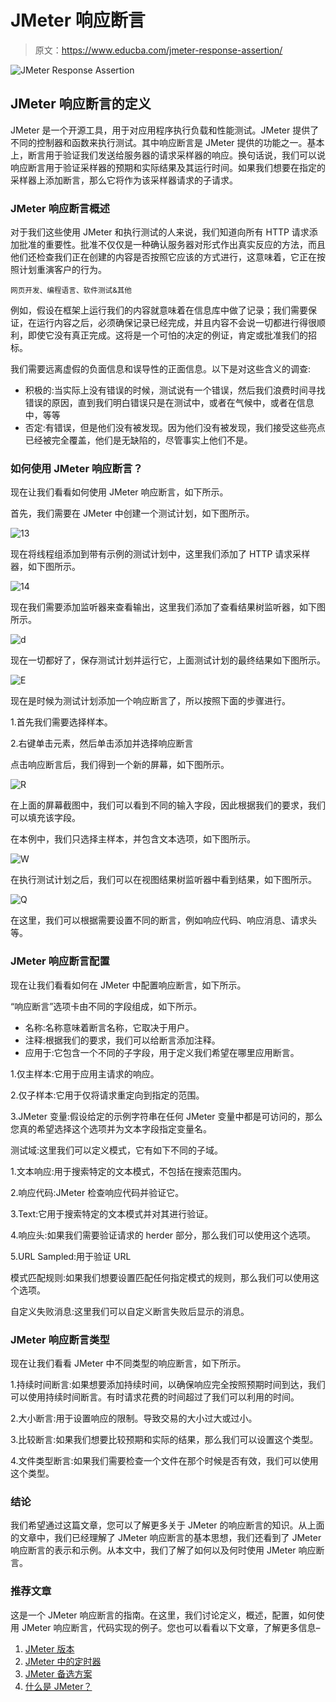 # JMeter 响应断言

> 原文：<https://www.educba.com/jmeter-response-assertion/>

![JMeter Response Assertion](img/e21822d2ca6de5b54b6c5603ca44d7e1.png)



## JMeter 响应断言的定义

JMeter 是一个开源工具，用于对应用程序执行负载和性能测试。JMeter 提供了不同的控制器和函数来执行测试。其中响应断言是 JMeter 提供的功能之一。基本上，断言用于验证我们发送给服务器的请求采样器的响应。换句话说，我们可以说响应断言用于验证采样器的预期和实际结果及其运行时间。如果我们想要在指定的采样器上添加断言，那么它将作为该采样器请求的子请求。

### JMeter 响应断言概述

对于我们这些使用 JMeter 和执行测试的人来说，我们知道向所有 HTTP 请求添加批准的重要性。批准不仅仅是一种确认服务器对形式作出真实反应的方法，而且他们还检查我们正在创建的内容是否按照它应该的方式进行，这意味着，它正在按照计划重演客户的行为。

<small>网页开发、编程语言、软件测试&其他</small>

例如，假设在框架上运行我们的内容就意味着在信息库中做了记录；我们需要保证，在运行内容之后，必须确保记录已经完成，并且内容不会说一切都进行得很顺利，即使它没有真正完成。这将是一个可怕的决定的例证，肯定或批准我们的招标。

我们需要远离虚假的负面信息和误导性的正面信息。以下是对这些含义的调查:

*   积极的:当实际上没有错误的时候，测试说有一个错误，然后我们浪费时间寻找错误的原因，直到我们明白错误只是在测试中，或者在气候中，或者在信息中，等等
*   否定:有错误，但是他们没有被发现。因为他们没有被发现，我们接受这些亮点已经被完全覆盖，他们是无缺陷的，尽管事实上他们不是。

### 如何使用 JMeter 响应断言？

现在让我们看看如何使用 JMeter 响应断言，如下所示。

首先，我们需要在 JMeter 中创建一个测试计划，如下图所示。

![13](img/85194984d4209739a2afd19d5b9e3f1c.png)



现在将线程组添加到带有示例的测试计划中，这里我们添加了 HTTP 请求采样器，如下图所示。

![14](img/805f7c5606f953d3c3caa5083f1e761d.png)



现在我们需要添加监听器来查看输出，这里我们添加了查看结果树监听器，如下图所示。

![d](img/ed603bcc4cbbd81805821aecf3e7095d.png)



现在一切都好了，保存测试计划并运行它，上面测试计划的最终结果如下图所示。

![E](img/c52460148cb0c7e89456bb1d6748f916.png)



现在是时候为测试计划添加一个响应断言了，所以按照下面的步骤进行。

1.首先我们需要选择样本。

2.右键单击元素，然后单击添加并选择响应断言

点击响应断言后，我们得到一个新的屏幕，如下图所示。

![R](img/aeba547a70c727618f1e345a800eddb0.png)



在上面的屏幕截图中，我们可以看到不同的输入字段，因此根据我们的要求，我们可以填充该字段。

在本例中，我们只选择主样本，并包含文本选项，如下图所示。

![W](img/ffe22f8ef254a151f7d1fb8cfd0f816b.png)



在执行测试计划之后，我们可以在视图结果树监听器中看到结果，如下图所示。

![Q](img/8a47a7ac352f76780174f3614d49a18d.png)



在这里，我们可以根据需要设置不同的断言，例如响应代码、响应消息、请求头等。

### JMeter 响应断言配置

现在让我们看看如何在 JMeter 中配置响应断言，如下所示。

“响应断言”选项卡由不同的字段组成，如下所示。

*   名称:名称意味着断言名称，它取决于用户。
*   注释:根据我们的要求，我们可以给断言添加注释。
*   应用于:它包含一个不同的子字段，用于定义我们希望在哪里应用断言。

1.仅主样本:它用于应用主请求的响应。

2.仅子样本:它用于仅将请求重定向到指定的范围。

3.JMeter 变量:假设给定的示例字符串在任何 JMeter 变量中都是可访问的，那么您真的希望选择这个选项并为文本字段指定变量名。

测试域:这里我们可以定义模式，它有如下不同的子域。

1.文本响应:用于搜索特定的文本模式，不包括在搜索范围内。

2.响应代码:JMeter 检查响应代码并验证它。

3.Text:它用于搜索特定的文本模式并对其进行验证。

4.响应头:如果我们需要验证请求的 herder 部分，那么我们可以使用这个选项。

5.URL Sampled:用于验证 URL

模式匹配规则:如果我们想要设置匹配任何指定模式的规则，那么我们可以使用这个选项。

自定义失败消息:这里我们可以自定义断言失败后显示的消息。

### JMeter 响应断言类型

现在让我们看看 JMeter 中不同类型的响应断言，如下所示。

1.持续时间断言:如果想要添加持续时间，以确保响应完全按照预期时间到达，我们可以使用持续时间断言。有时请求花费的时间超过了我们可以利用的时间。

2.大小断言:用于设置响应的限制。导致交易的大小过大或过小。

3.比较断言:如果我们想要比较预期和实际的结果，那么我们可以设置这个类型。

4.文件类型断言:如果我们需要检查一个文件在那个时候是否有效，我们可以使用这个类型。

### 结论

我们希望通过这篇文章，您可以了解更多关于 JMeter 的响应断言的知识。从上面的文章中，我们已经理解了 JMeter 响应断言的基本思想，我们还看到了 JMeter 响应断言的表示和示例。从本文中，我们了解了如何以及何时使用 JMeter 响应断言。

### 推荐文章

这是一个 JMeter 响应断言的指南。在这里，我们讨论定义，概述，配置，如何使用 JMeter 响应断言，代码实现的例子。您也可以看看以下文章，了解更多信息–

1.  [JMeter 版本](https://www.educba.com/jmeter-version/)
2.  [JMeter 中的定时器](https://www.educba.com/timers-in-jmeter/)
3.  [JMeter 备选方案](https://www.educba.com/jmeter-alternatives/)
4.  [什么是 JMeter？](https://www.educba.com/what-is-jmeter/)